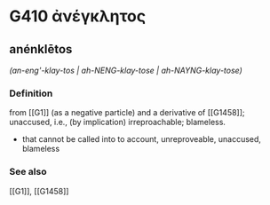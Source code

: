 # G410 ἀνέγκλητος

## anénklētos

_(an-eng'-klay-tos | ah-NENG-klay-tose | ah-NAYNG-klay-tose)_

### Definition

from [[G1]] (as a negative particle) and a derivative of [[G1458]]; unaccused, i.e., (by implication) irreproachable; blameless.

- that cannot be called into to account, unreproveable, unaccused, blameless

### See also

[[G1]], [[G1458]]

